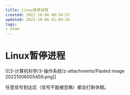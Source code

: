 ```yaml
---
title: Linux暂停进程
created: 2022-10-06 00:54:57
updated: 2022-10-06 01:04:24
tags: 
- atom
---
```


# Linux暂停进程

![[3-计算机科学/3-操作系统/z-attachments/Pasted image 20221006005459.png]]

任意信号到达后（信号不能被忽略）都会打断休眠。
